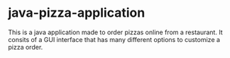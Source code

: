 # java-pizza-application
This is a java application made to order pizzas online from a restaurant. It consits of a GUI interface that has many different options to customize a pizza order.
